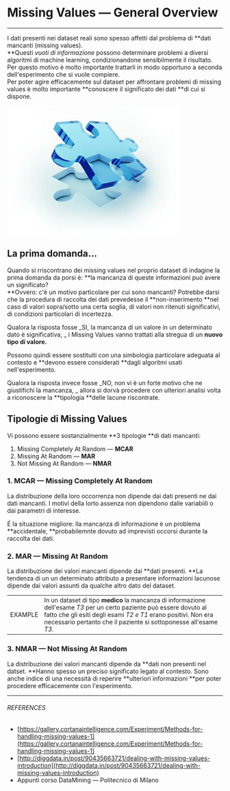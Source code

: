 # Missing Values — General Overview

---

I dati presenti nei dataset reali sono spesso affetti dal problema di **dati mancanti \(missing values\).          
**Questi _vuoti di informazione_ possono determinare problemi a diversi algoritmi di machine learning, condizionandone sensibilmente il risultato. Per questo motivo è molto importante trattarli in modo opportuno a seconda dell'esperimento che si vuole compiere.  
Per poter agire efficacemente sul dataset per affrontare problemi di missing values è molto importante **conoscere il significato dei dati **di cui si dispone.

![](/assets/missing_values.jpg)

## La prima domanda...

Quando si rriscontrano dei missing values nel proprio dataset di indagine la prima domanda da porsi è: **la mancanza di queste informazioni può avere un significato?          
**Ovvero: c'è un motivo particolare per cui sono mancanti? Potrebbe darsi che la procedura di raccolta dei dati prevedesse il **non-inserimento **nel caso di valori sopra/sotto una certa soglia, di valori non ritenuti significativi, di condizioni particolari di incertezza.

Qualora la risposta fosse _SI, la mancanza di un valore in un determinato dato è significativa, _ i Missing Values vanno trattati alla stregua di un **nuovo tipo di valore.**

Possono quindi essere sostituiti con una simbologia particolare adeguata al contesto e **devono essere considerati **dagli algoritmi usati nell'esperimento.

Qualora la risposta invece fosse _NO, non vi è un forte motivo che ne giustifichi la mancanza, _ allora si dorvà procedere con ulteriori analisi volta a riconoscere la **tipologia **delle lacune riscontrate.

## Tipologie di Missing Values

Vi possono essere sostanzialmente **3 tipologie **di dati mancanti:

1. Missing Completely At Random — **MCAR**
2. Missing At Random — **MAR**
3. Not Missing At Random — **NMAR**

### 1. MCAR — Missing Completely At Random

La distribuzione della loro occorrenza non dipende dai dati presenti ne dai dati mancanti. I motivi della lorto assenza non dipendono dalle variabiili o dai parametri di interesse.

É la situazione migliore: lla mancanza di informazione è un  problema **accidentale, **probabilemnte dovuto ad imprevisti occorsi durante la raccolta dei dati.

### 2. MAR — Missing At Random

La distribuzione dei valori mancanti dipende dai **dati presenti. **La tendenza di un un  determinato attributo a presentare informazioni lacunose dipende dai valori assunti da qualche altro dato del dataset.

|  |  |
| :--- | :--- |
| EXAMPLE | In un dataset di tipo **medico** la mancanza di informazione dell'esame _T3_ per un certo paziente può essere dovuto al fatto che gli esiti degli esami _T2 e T1_ erano positivi. Non era necessario pertanto che il paziente si sottoponesse all'esame _T3._ |

### 3. NMAR — Not Missing At Random

La distribuzione dei valori mancanti dipende da **dati non presenti nel datset.  **Hanno spesso un preciso significato legato al contesto. Sono anche indice di una necessità di reperire **ulteriori informazioni **per poter procedere efficacemente con l'esperimento.

---

###### REFERENCES

* [https://gallery.cortanaintelligence.com/Experiment/Methods-for-handling-missing-values-1](https://gallery.cortanaintelligence.com/Experiment/Methods-for-handling-missing-values-1)
* [http://diggdata.in/post/90435663721/dealing-with-missing-values-introduction](http://diggdata.in/post/90435663721/dealing-with-missing-values-introduction)
* Appunti corso DataMining — Politecnico di Milano



